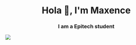 <h1 align="center">Hola 👋, I'm Maxence</h1>
<h3 align="center">I am a Epitech student</h3>

![](https://komarev.com/ghpvc/?username=ImMaxence&style=flat-square&color=blueviolet&label=PROFILE+VIEWS)
